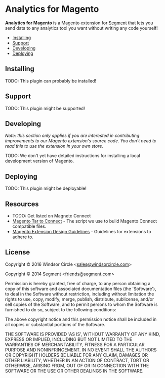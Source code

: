 
# Analytics for Magento

**Analytics for Magento** is a Magento extension for [Segment](https://segment.com) that lets you send data to any analytics tool you want without writing any code yourself!

- [Installing](#installing)
- [Support](#support)
- [Developing](#developing)
- [Deploying](#deploying)


## Installing

TODO: This plugin can probably be installed!


## Support

TODO: This plugin might be supported!


## Developing

_Note: this section only applies if you are interested in contributing improvements to our Magento extension's source code. You don't need to read this to use the extension in your own store._

TODO: We don't yet have detailed instructions for installing a local development version of Magento.


## Deploying

TODO: This plugin might be deployable!

## Resources

- TODO: Get listed on Magneto Connect
- [Magento Tar to Connect](http://alanstorm.com/magento_connect_from_tar) - The script we use to build Magento Connect compatible files.
- [Magento Extension Design Guidelines](http://info.magento.com/rs/magentocommerce/images/0448_Connect_DevStyleguide_v6.pdf?mkt_tok=3RkMMJWWfF9wsRokvK7BZKXonjHpfsX94%2B0oWKSg38431UFwdcjKPmjr1YEGTcZ0dvycMRAVFZl5nQFZHeWbaI9D9fhQDlOxXQ%3D%3D) - Guidelines for extensions to adhere to. 


## License

Copyright &copy; 2016 Windsor Circle &lt;sales@windsorcircle.com&gt;

Copyright &copy; 2014 Segment &lt;friends@segment.com&gt;

Permission is hereby granted, free of charge, to any person obtaining a copy of this software and associated documentation files (the 'Software'), to deal in the Software without restriction, including without limitation the rights to use, copy, modify, merge, publish, distribute, sublicense, and/or sell copies of the Software, and to permit persons to whom the Software is furnished to do so, subject to the following conditions:

The above copyright notice and this permission notice shall be included in all copies or substantial portions of the Software.

THE SOFTWARE IS PROVIDED 'AS IS', WITHOUT WARRANTY OF ANY KIND, EXPRESS OR IMPLIED, INCLUDING BUT NOT LIMITED TO THE WARRANTIES OF MERCHANTABILITY, FITNESS FOR A PARTICULAR PURPOSE AND NONINFRINGEMENT. IN NO EVENT SHALL THE AUTHORS OR COPYRIGHT HOLDERS BE LIABLE FOR ANY CLAIM, DAMAGES OR OTHER LIABILITY, WHETHER IN AN ACTION OF CONTRACT, TORT OR OTHERWISE, ARISING FROM, OUT OF OR IN CONNECTION WITH THE SOFTWARE OR THE USE OR OTHER DEALINGS IN THE SOFTWARE.
